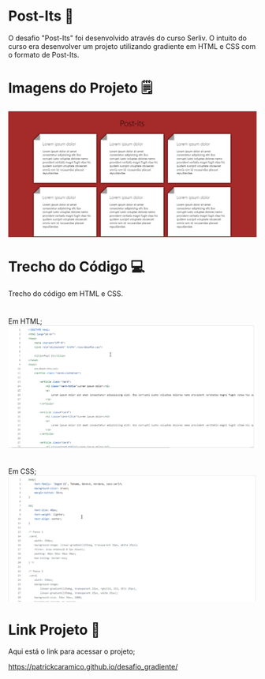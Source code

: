 # Post-Its 📒

O desafio "Post-Its" foi desenvolvido através do curso Serliv. O intuito do curso era desenvolver um projeto utilizando gradiente em HTML e CSS com o formato de Post-Its.

# Imagens do Projeto 🗒

<img align="center" src="Images Post-Its/Projeto Post-Its.png" width="900px"/>

# Trecho do Código 💻

Trecho do código em HTML e CSS.

#
Em HTML;
<img align="center" src="Images Post-Its/Trecho HTML.png" width="900px"/>

#

#
Em CSS;
<img align="center" src="Images Post-Its/Trecho CSS.png" width="900px"/>

#

# Link Projeto 📲

Aqui está o link para acessar o projeto; 

https://patrickcaramico.github.io/desafio_gradiente/







